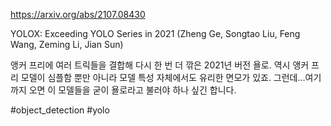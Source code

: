 https://arxiv.org/abs/2107.08430

YOLOX: Exceeding YOLO Series in 2021 (Zheng Ge, Songtao Liu, Feng Wang, Zeming Li, Jian Sun)

앵커 프리에 여러 트릭들을 결합해 다시 한 번 더 깎은 2021년 버전 욜로. 역시 앵커 프리 모델이 심플함 뿐만 아니라 모델 특성 자체에서도 유리한 면모가 있죠. 그런데...여기까지 오면 이 모델들을 굳이 욜로라고 불러야 하나 싶긴 합니다.

#object_detection #yolo 